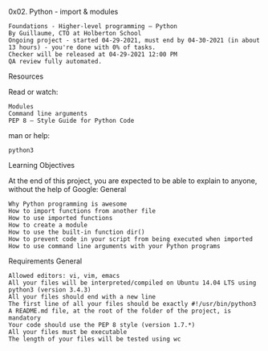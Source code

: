 
0x02. Python - import & modules

    Foundations - Higher-level programming ― Python
    By Guillaume, CTO at Holberton School
    Ongoing project - started 04-29-2021, must end by 04-30-2021 (in about 13 hours) - you're done with 0% of tasks.
    Checker will be released at 04-29-2021 12:00 PM
    QA review fully automated.

Resources

Read or watch:

    Modules
    Command line arguments
    PEP 8 – Style Guide for Python Code

man or help:

    python3

Learning Objectives

At the end of this project, you are expected to be able to explain to anyone, without the help of Google:
General

    Why Python programming is awesome
    How to import functions from another file
    How to use imported functions
    How to create a module
    How to use the built-in function dir()
    How to prevent code in your script from being executed when imported
    How to use command line arguments with your Python programs

Requirements
General

    Allowed editors: vi, vim, emacs
    All your files will be interpreted/compiled on Ubuntu 14.04 LTS using python3 (version 3.4.3)
    All your files should end with a new line
    The first line of all your files should be exactly #!/usr/bin/python3
    A README.md file, at the root of the folder of the project, is mandatory
    Your code should use the PEP 8 style (version 1.7.*)
    All your files must be executable
    The length of your files will be tested using wc


